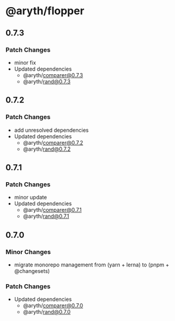 # @aryth/flopper

## 0.7.3

### Patch Changes

- minor fix
- Updated dependencies
  - @aryth/comparer@0.7.3
  - @aryth/rand@0.7.3

## 0.7.2

### Patch Changes

- add unresolved dependencies
- Updated dependencies
  - @aryth/comparer@0.7.2
  - @aryth/rand@0.7.2

## 0.7.1

### Patch Changes

- minor update
- Updated dependencies
  - @aryth/comparer@0.7.1
  - @aryth/rand@0.7.1

## 0.7.0

### Minor Changes

- migrate monorepo management from (yarn + lerna) to (pnpm + @changesets)

### Patch Changes

- Updated dependencies
  - @aryth/comparer@0.7.0
  - @aryth/rand@0.7.0
